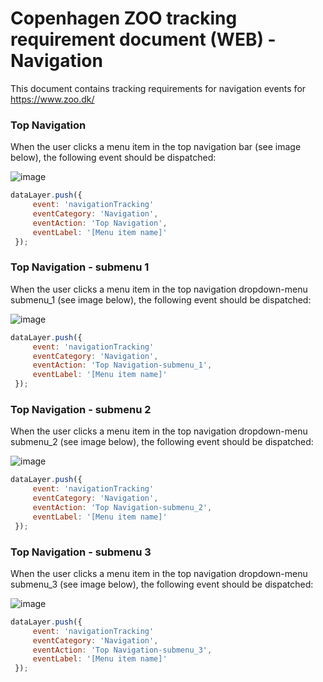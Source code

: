# Copenhagen ZOO tracking requirement document (WEB) - Navigation
This document contains tracking requirements for navigation events for https://www.zoo.dk/

### Top Navigation
When the user clicks a menu item in the top navigation bar (see image below), the following event should be dispatched:

![image](https://github.com/RasmusEge/ZOO-CPH-Datalayer-implementaiton/assets/122262884/50660504-e184-47d9-8388-30a1b294690e)

````javascript
dataLayer.push({
     event: 'navigationTracking'
     eventCategory: 'Navigation',
     eventAction: 'Top Navigation',
     eventLabel: '[Menu item name]'
 }); 
````

### Top Navigation - submenu 1 
When the user clicks a menu item in the top navigation dropdown-menu submenu_1 (see image below), the following event should be dispatched:

![image](https://github.com/RasmusEge/ZOO-CPH-Datalayer-implementaiton/assets/122262884/dd819bb8-e411-4530-87f2-3873abb09496)

````javascript
dataLayer.push({
     event: 'navigationTracking'
     eventCategory: 'Navigation',
     eventAction: 'Top Navigation-submenu_1',
     eventLabel: '[Menu item name]'
 }); 
````

### Top Navigation - submenu 2 
When the user clicks a menu item in the top navigation dropdown-menu submenu_2 (see image below), the following event should be dispatched:

![image](https://github.com/RasmusEge/ZOO-CPH-Datalayer-implementaiton/assets/122262884/b2803b19-a93f-4199-91ad-230fb0ae12bd)

````javascript
dataLayer.push({
     event: 'navigationTracking'
     eventCategory: 'Navigation',
     eventAction: 'Top Navigation-submenu_2',
     eventLabel: '[Menu item name]'
 }); 
````

### Top Navigation - submenu 3 
When the user clicks a menu item in the top navigation dropdown-menu submenu_3 (see image below), the following event should be dispatched:

![image](https://github.com/RasmusEge/ZOO-CPH-Datalayer-implementaiton/assets/122262884/5b9e88be-59f9-4654-888c-bb732f02f336)

````javascript
dataLayer.push({
     event: 'navigationTracking'
     eventCategory: 'Navigation',
     eventAction: 'Top Navigation-submenu_3',
     eventLabel: '[Menu item name]'
 }); 
````
